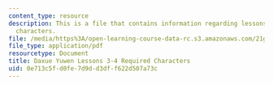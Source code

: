 ```yaml
---
content_type: resource
description: This is a file that contains information regarding lessons 3-4 required
  characters.
file: /media/https%3A/open-learning-course-data-rc.s3.amazonaws.com/21g-107-chinese-i-streamlined-fall-2014/0e713c5fd0fe7d9dd3dff622d507a73c_MIT21G_107F14_L3and4Req.pdf
file_type: application/pdf
resourcetype: Document
title: Daxue Yuwen Lessons 3-4 Required Characters
uid: 0e713c5f-d0fe-7d9d-d3df-f622d507a73c
---
```

